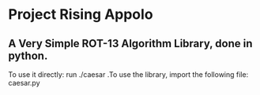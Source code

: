 # Project Rising Appolo

## A Very Simple ROT-13 Algorithm Library, done in python.

To use it directly: run ./caesar .To use the library, import the following file: caesar.py
